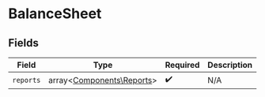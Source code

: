 # BalanceSheet


## Fields

| Field                                                           | Type                                                            | Required                                                        | Description                                                     |
| --------------------------------------------------------------- | --------------------------------------------------------------- | --------------------------------------------------------------- | --------------------------------------------------------------- |
| `reports`                                                       | array<[Components\Reports](../../Models/Components/Reports.md)> | :heavy_check_mark:                                              | N/A                                                             |